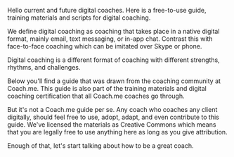 Hello current and future digital coaches. Here is a free-to-use guide, training materials and scripts for digital coaching. 

We define digital coaching as coaching that takes place in a native digital format, mainly email, text messaging, or in-app chat. Contrast this with face-to-face coaching which can be imitated over Skype or phone. 

Digital coaching is a different format of coaching with different strengths, rhythms, and challenges. 

Below you'll find a guide that was drawn from the coaching community at Coach.me. This guide is also part of the training materials and digital coaching certification that all Coach.me coaches go through. 

But it's not a Coach.me guide per se. Any coach who coaches any client digitally, should feel free to use, adopt, adapt, and even contribute to this guide. We've licensed the materials as Creative Commons which means that you are legally free to use anything here as long as you give attribution.

Enough of that, let's start talking about how to be a great coach.
